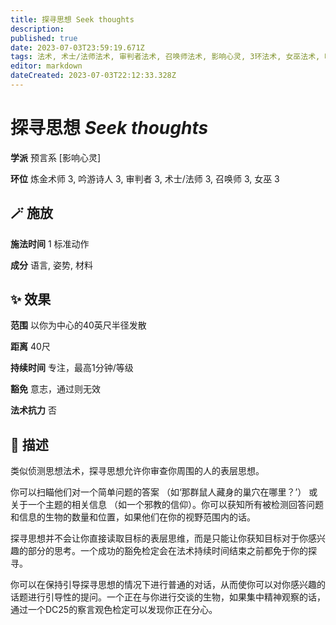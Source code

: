 ```yaml
---
title: 探寻思想 Seek thoughts
description: 
published: true
date: 2023-07-03T23:59:19.671Z
tags: 法术, 术士/法师法术, 审判者法术, 召唤师法术, 影响心灵, 3环法术, 女巫法术, 吟游诗人法术, 炼金术师法术, 预言系
editor: markdown
dateCreated: 2023-07-03T22:12:33.328Z
---
```


# **探寻思想** *Seek thoughts*

**学派** 预言系 \[影响心灵\] 

**环位** 炼金术师 3, 吟游诗人 3, 审判者 3, 术士/法师 3, 召唤师 3, 女巫 3

## 🪄 施放

**施法时间** 1 标准动作

**成分** 语言, 姿势, 材料

## ✨ 效果  

**范围** 以你为中心的40英尺半径发散

**距离** 40尺  

**持续时间** 专注，最高1分钟/等级 

**豁免** 意志，通过则无效

**法术抗力** 否

## 📖 描述

类似侦测思想法术，探寻思想允许你审查你周围的人的表层思想。

你可以扫瞄他们对一个简单问题的答案 （如‘那群鼠人藏身的巢穴在哪里？’） 或关于一个主题的相关信息 （如一个邪教的信仰）。你可以获知所有被检测回答问题和信息的生物的数量和位置，如果他们在你的视野范围内的话。

探寻思想并不会让你直接读取目标的表层思维，而是只能让你获知目标对于你感兴趣的部分的思考。一个成功的豁免检定会在法术持续时间结束之前都免于你的探寻。

你可以在保持引导探寻思想的情况下进行普通的对话，从而使你可以对你感兴趣的话题进行引导性的提问。一个正在与你进行交谈的生物，如果集中精神观察的话，通过一个DC25的察言观色检定可以发现你正在分心。
    